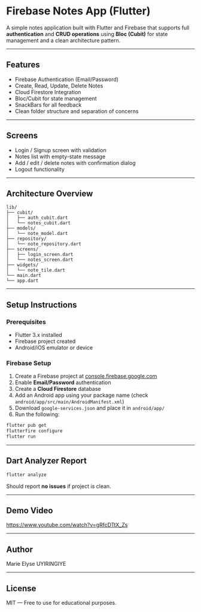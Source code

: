 #  Firebase Notes App (Flutter)

A simple notes application built with Flutter and Firebase that supports full **authentication** and **CRUD operations** using **Bloc (Cubit)** for state management and a clean architecture pattern.

---

##  Features

-  Firebase Authentication (Email/Password)
-  Create, Read, Update, Delete Notes
-  Cloud Firestore Integration
-  Bloc/Cubit for state management
-  SnackBars for all feedback
-  Clean folder structure and separation of concerns

---

##  Screens

- Login / Signup screen with validation
- Notes list with empty-state message
- Add / edit / delete notes with confirmation dialog
- Logout functionality

---

##  Architecture Overview

```
lib/
├── cubit/            
│   ├── auth_cubit.dart
│   └── notes_cubit.dart
├── models/           
│   └── note_model.dart
├── repository/       
│   └── note_repository.dart
├── screens/          
│   ├── login_screen.dart
│   └── notes_screen.dart
├── widgets/          
│   └── note_tile.dart
└── main.dart
└── app.dart         
```

---

##  Setup Instructions

### Prerequisites
- Flutter 3.x installed
- Firebase project created
- Android/iOS emulator or device

### Firebase Setup

1. Create a Firebase project at [console.firebase.google.com](https://console.firebase.google.com)
2. Enable **Email/Password** authentication
3. Create a **Cloud Firestore** database
4. Add an Android app using your package name (check `android/app/src/main/AndroidManifest.xml`)
5. Download `google-services.json` and place it in `android/app/`
6. Run the following:

```bash
flutter pub get
flutterfire configure
flutter run
```

---

##  Dart Analyzer Report

```bash
flutter analyze
```

Should report **no issues** if project is clean.

---

##  Demo Video

https://www.youtube.com/watch?v=gRfcDTtX_Zs 


---

## Author

Marie Elyse UYIRINGIYE

---

##  License

MIT — Free to use for educational purposes.
